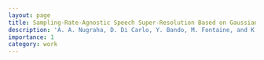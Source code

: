```yaml
---
layout: page
title: Sampling-Rate-Agnostic Speech Super-Resolution Based on Gaussian Process Dynamical Systems With Deep Kernel Learning
description: 'A. A. Nugraha, D. Di Carlo, Y. Bando, M. Fontaine, and K. Yoshii, "Sampling-Rate-Agnostic Speech Super-Resolution Based on Gaussian Process Dynamical Systems With Deep Kernel Learning," 2024.'
importance: 1
category: work
---
```

